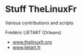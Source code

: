 Stuff TheLinuxFr
====================
Various contributions and scripts


Frédéric LIETART (Orleans)
* www.thelinuxfr.org
* www.lietart.fr
